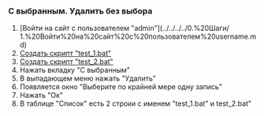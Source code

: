 ### С выбранным. Удалить без выбора

1. [Войти на сайт с пользователем "admin"](../../../../0.%20Шаги/
1.%20Войти%20на%20сайт%20с%20пользователем%20username.md)
1. [Создать скрипт "test_1.bat"](../../../../0.%20Шаги/2.%20Создать%20скрипт%20с%20именем%20test_name.md)
1. [Создать скрипт "test_2.bat"](../../../../0.%20Шаги/2.%20Создать%20скрипт%20с%20именем%20test_name.md)
1. Нажать вкладку "С выбранным"
1. В выпадающем меню нажать "Удалить"
1. Появляется окно "Выберите по крайней мере одну запись"
1. Нажать "Ок"
1. В таблице "Список" есть 2 строки с именем "test_1.bat" и test_2.bat"